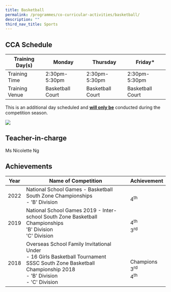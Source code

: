 ```yaml
---
title: Basketball
permalink: /programmes/co-curricular-activities/basketball/
description: ""
third_nav_title: Sports
---
```

CCA Schedule
------------


| Training Day(s) | Monday | Thursday | Friday*
| -------- | -------- | -------- |-------- |
| Training Time     | 2:30pm-5:30pm     |  2:30pm-5:30pm     |  2:30pm-5:30pm
|Training Venue | Basketball Court | Basketball Court | Basketball Court

This is an additional day scheduled and <u><b>will only be</u></b> conducted during the competition season.

![](/images/Basketball2_compressed.jpg)

Teacher-in-charge
-----------------

Ms Nicolette Ng

Achievements
------------


| Year | Name of Competition | Achievement | 
| -------- | -------- | -------- |
| 2022     |   National School Games - Basketball South Zone Championships <br>- 'B' Division   | <br>4<sup>th</sup>     | 
|2019 | National School Games 2019 - Inter-school South Zone Basketball Championships <br> 'B' Division <br>'C' Division| <br>4<sup>th</sup><br>3<sup>rd</sup>
|2018 | Overseas School Family Invitational Under<br> - 16 Girls Basketball Tournament <br> SSSC South Zone Basketball Championship 2018 <br>- 'B' Division <br> - 'C' Division | <br> <br> Champions <br> 3<sup>rd</sup> <br>4<sup>th</sup>


